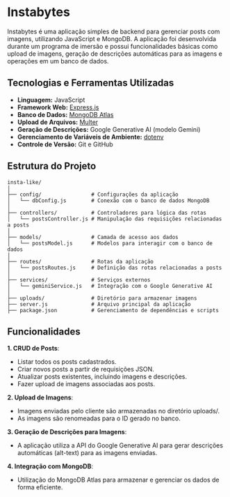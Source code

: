 # Instabytes

Instabytes é uma aplicação simples de backend para gerenciar posts com imagens, utilizando JavaScript e MongoDB. A aplicação foi desenvolvida durante um programa de imersão e possui funcionalidades básicas como upload de imagens, geração de descrições automáticas para as imagens e operações em um banco de dados.

## Tecnologias e Ferramentas Utilizadas

- **Linguagem:** JavaScript 
- **Framework Web:** [Express.js](https://expressjs.com/)
- **Banco de Dados:** [MongoDB Atlas](https://www.mongodb.com/)
- **Upload de Arquivos:** [Multer](https://github.com/expressjs/multer)
- **Geração de Descrições:** Google Generative AI (modelo Gemini)
- **Gerenciamento de Variáveis de Ambiente:** [dotenv](https://github.com/motdotla/dotenv)
- **Controle de Versão:** Git e GitHub

## Estrutura do Projeto

```plaintext
insta-like/
│
├── config/                # Configurações da aplicação
│   └── dbConfig.js        # Conexão com o banco de dados MongoDB
│
├── controllers/           # Controladores para lógica das rotas
│   └── postsController.js # Manipulação das requisições relacionadas a posts
│
├── models/                # Camada de acesso aos dados
│   └── postsModel.js      # Modelos para interagir com o banco de dados
│
├── routes/                # Rotas da aplicação
│   └── postsRoutes.js     # Definição das rotas relacionadas a posts
│
├── services/              # Serviços externos
│   └── geminiService.js   # Integração com o Google Generative AI
│
├── uploads/               # Diretório para armazenar imagens
├── server.js              # Arquivo principal da aplicação
├── package.json           # Gerenciamento de dependências e scripts
```
## Funcionalidades
**1. CRUD de Posts**:

- Listar todos os posts cadastrados.
- Criar novos posts a partir de requisições JSON.
- Atualizar posts existentes, incluindo imagens e descrições.
- Fazer upload de imagens associadas aos posts.

**2. Upload de Imagens**:

- Imagens enviadas pelo cliente são armazenadas no diretório uploads/.
- As imagens são renomeadas para o ID gerado no banco.

**3. Geração de Descrições para Imagens**:

- A aplicação utiliza a API do Google Generative AI para gerar descrições automáticas (alt-text) para as imagens enviadas.

**4. Integração com MongoDB**:

- Utilização do MongoDB Atlas para armazenar e gerenciar os dados de forma eficiente.
